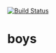 [![Build Status](https://travis-ci.org/berquist/boys.svg?branch=master)](https://travis-ci.org/berquist/boys)

# boys
